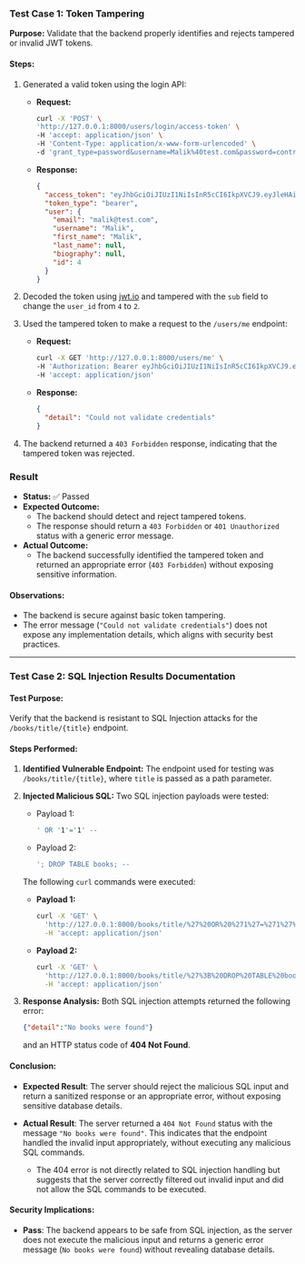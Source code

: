 ### **Test Case 1: Token Tampering**
**Purpose:** Validate that the backend properly identifies and rejects tampered or invalid JWT tokens.

#### **Steps:**
1. Generated a valid token using the login API:
   - **Request:**
     ```bash
     curl -X 'POST' \
     'http://127.0.0.1:8000/users/login/access-token' \
     -H 'accept: application/json' \
     -H 'Content-Type: application/x-www-form-urlencoded' \
     -d 'grant_type=password&username=Malik%40test.com&password=contrase%C3%B1a&scope=&client_id=string&client_secret=string'
     ```
   - **Response:**
     ```json
     {
       "access_token": "eyJhbGciOiJIUzI1NiIsInR5cCI6IkpXVCJ9.eyJleHAiOjE3MzM0MzI0NzUuMjU3MDMxLCJzdWIiOiI0In0.hrG3tqOGSB09GnWHLUSx0Tb68697B_xk44ZLeb-pDl8",
       "token_type": "bearer",
       "user": {
         "email": "malik@test.com",
         "username": "Malik",
         "first_name": "Malik",
         "last_name": null,
         "biography": null,
         "id": 4
       }
     }
     ```

2. Decoded the token using [jwt.io](https://jwt.io) and tampered with the `sub` field to change the `user_id` from `4` to `2`.

3. Used the tampered token to make a request to the `/users/me` endpoint:
   - **Request:**
     ```bash
     curl -X GET 'http://127.0.0.1:8000/users/me' \
     -H 'Authorization: Bearer eyJhbGciOiJIUzI1NiIsInR5cCI6IkpXVCJ9.eyJleHAiOjE3MzM0MzI0NzUuMjU3MDMxLCJzdWIiOiIyIn0.qRv6xOYJ82jmtsvXvlv0sMiWZrQDBOlJtLsAtVUs1YM~' \
     -H 'accept: application/json'
     ```

   - **Response:**
     ```json
     {
       "detail": "Could not validate credentials"
     }
     ```

4. The backend returned a `403 Forbidden` response, indicating that the tampered token was rejected.


### **Result**
- **Status:** ✅ Passed
- **Expected Outcome:**
  - The backend should detect and reject tampered tokens.
  - The response should return a `403 Forbidden` or `401 Unauthorized` status with a generic error message.
- **Actual Outcome:**
  - The backend successfully identified the tampered token and returned an appropriate error (`403 Forbidden`) without exposing sensitive information.

#### **Observations:**
- The backend is secure against basic token tampering.
- The error message (`"Could not validate credentials"`) does not expose any implementation details, which aligns with security best practices.


---

### **Test Case 2: SQL Injection Results Documentation**

#### **Test Purpose:**
Verify that the backend is resistant to SQL Injection attacks for the `/books/title/{title}` endpoint.

#### **Steps Performed:**
1. **Identified Vulnerable Endpoint:**
   The endpoint used for testing was `/books/title/{title}`, where `title` is passed as a path parameter.

2. **Injected Malicious SQL:**
   Two SQL injection payloads were tested:

   - Payload 1:
     ```bash
     ' OR '1'='1' --
     ```

   - Payload 2:
     ```bash
     '; DROP TABLE books; --
     ```

   The following `curl` commands were executed:

   - **Payload 1:**
     ```bash
     curl -X 'GET' \
       'http://127.0.0.1:8000/books/title/%27%20OR%20%271%27=%271%27%20--' \
       -H 'accept: application/json'
     ```

   - **Payload 2:**
     ```bash
     curl -X 'GET' \
       'http://127.0.0.1:8000/books/title/%27%3B%20DROP%20TABLE%20books%3B%20--' \
       -H 'accept: application/json'
     ```

3. **Response Analysis:**
   Both SQL injection attempts returned the following error:
   ```json
   {"detail":"No books were found"}
   ```
   and an HTTP status code of **404 Not Found**.

#### **Conclusion:**
- **Expected Result**: The server should reject the malicious SQL input and return a sanitized response or an appropriate error, without exposing sensitive database details.
- **Actual Result**: The server returned a `404 Not Found` status with the message `"No books were found"`. This indicates that the endpoint handled the invalid input appropriately, without executing any malicious SQL commands.
  
  - The 404 error is not directly related to SQL injection handling but suggests that the server correctly filtered out invalid input and did not allow the SQL commands to be executed.

#### **Security Implications:**
- **Pass**: The backend appears to be safe from SQL injection, as the server does not execute the malicious input and returns a generic error message (`No books were found`) without revealing database details.

